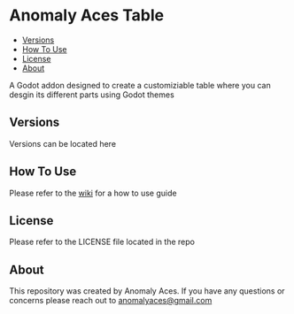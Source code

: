 

# Anomaly Aces Table <!-- omit in toc -->

- [Versions](#versions)
- [How To Use](#how-to-use)
- [License](#license)
- [About](#about)


A Godot addon designed to create a customiziable table where you can desgin its different parts using Godot themes


## Versions 

Versions can be located here

## How To Use
Please refer to the [wiki](https://github.com/AnomalyAces/AnomalyAcesTable/wiki/User-Guide) for a how to use guide

## License
Please refer to the LICENSE file located in the repo

## About
This repository was created by Anomaly Aces. If you have any questions or concerns please reach out to anomalyaces@gmail.com
